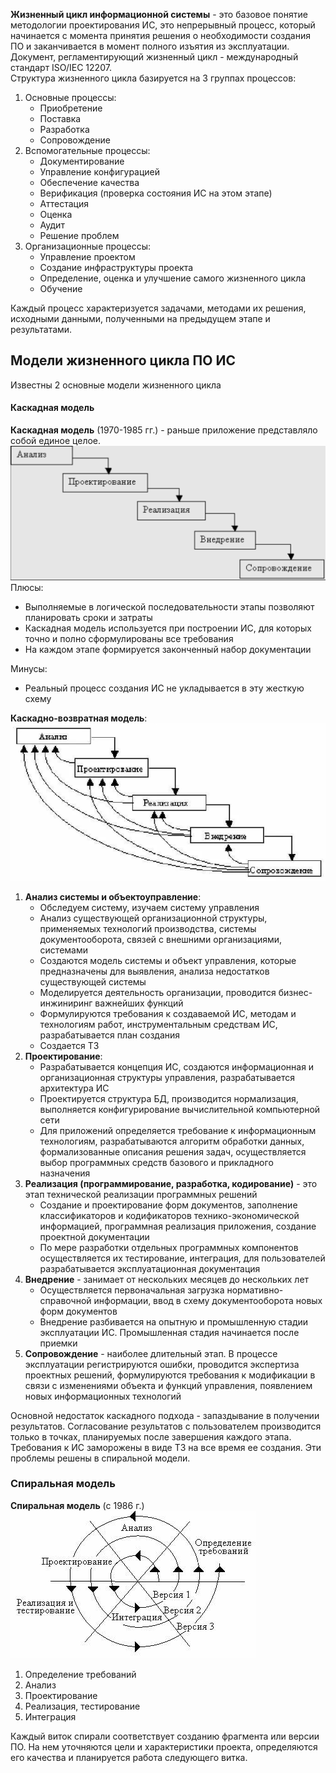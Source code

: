 **Жизненный цикл информационной системы** - это базовое понятие методологии проектирования ИС, это непрерывный процесс, который начинается с момента принятия решения о необходимости создания ПО и заканчивается в момент полного изъятия из эксплуатации.  
Документ, регламентирующий жизненный цикл - международный стандарт ISO/IEC 12207.  
Структура жизненного цикла базируется на 3 группах процессов:
1. Основные процессы:
	- Приобретение
	- Поставка
	- Разработка
	- Сопровождение
2. Вспомогательные процессы:
	- Документирование
	- Управление конфигурацией
	- Обеспечение качества
	- Верификация (проверка состояния ИС на этом этапе)
	- Аттестация
	- Оценка
	- Аудит
	- Решение проблем
3. Организационные процессы:
	- Управление проектом
	- Создание инфраструктуры проекта
	- Определение, оценка и улучшение самого жизненного цикла
	- Обучение
  
Каждый процесс характеризуется задачами, методами их решения, исходными данными, полученными на предыдущем этапе и результатами.  
## Модели жизненного цикла ПО ИС
Известны 2 основные модели жизненного цикла
#### Каскадная модель
**Каскадная модель** (1970-1985 гг.) - раньше приложение представляло собой единое целое.  
![Каскадная модель](../Pictures/02_01.%20Каскадная%20модель.png)  
Плюсы:
- Выполняемые в логической последовательности этапы позволяют планировать сроки и затраты
- Каскадная модель используется при построении ИС, для которых точно и полно сформулированы все требования 
- На каждом этапе формируется законченный набор документации
  
Минусы:
- Реальный процесс создания ИС не укладывается в эту жесткую схему
  
**Каскадно-возвратная модель**:  
![Каскадно-возвратная модель](../Pictures/02_02.%20Каскадно-возвратная%20модель.png)  
1. **Анализ системы и объектоуправление**:
	- Обследуем систему, изучаем систему управления
	- Анализ существующей организационной структуры, применяемых технологий производства, системы документооборота, связей с внешними организациями, системами
	- Создаются модель системы и объект управления, которые предназначены для выявления, анализа недостатков существующей системы
	- Моделируется деятельность организации, проводится бизнес-инжиниринг важнейших функций
	- Формулируются требования к создаваемой ИС, методам и технологиям работ, инструментальным средствам ИС, разрабатывается план создания 
	- Создается ТЗ
2. **Проектирование**:
	- Разрабатывается концепция ИС, создаются информационная и организационная структуры управления, разрабатывается архитектура ИС
	- Проектируется структура БД, производится нормализация, выполняется конфигурирование вычислительной компьютерной сети
	- Для приложений определяется требование к информационным технологиям, разрабатываются алгоритм обработки данных, формализованные описания решения задач, осуществляется выбор программных средств базового и прикладного назначения
3. **Реализация (программирование, разработка, кодирование)** - это этап технической реализации программных решений
	- Создание и проектирование форм документов, заполнение классификаторов и кодификаторов технико-экономической информацией, программная реализация приложения, создание проектной документации
	- По мере разработки отдельных программных компонентов осуществляется их тестирование, интеграция, для пользователей разрабатывается эксплуатационная документация
4. **Внедрение** - занимает от нескольких месяцев до нескольких лет
	- Осуществляется первоначальная загрузка нормативно-справочной информации, ввод в схему документооборота новых форм документов
	- Внедрение разбивается на опытную и промышленную стадии эксплуатации ИС. Промышленная стадия начинается после приемки
5. **Сопровождение** - наиболее длительный этап. В процессе эксплуатации регистрируются ошибки, проводится экспертиза проектных решений, формулируются требования к модификации в связи с изменениями объекта и функций управления, появлением новых информационных технологий
  
Основной недостаток каскадного подхода - запаздывание в получении результатов. Согласование результатов с пользователем производится только в точках, планируемых после завершения каждого этапа. Требования к ИС заморожены в виде ТЗ на все время ее создания. Эти проблемы решены в спиральной модели. 
### Спиральная модель
**Спиральная модель** (с 1986 г.)  
![Спиральная модель](../Pictures/02_03.%20Спиральная%20модель.jpg)  
1. Определение требований
2. Анализ
3. Проектирование
4. Реализация, тестирование
5. Интеграция
  
Каждый виток спирали соответствует созданию фрагмента или версии ПО. На нем уточняются цели и характеристики проекта, определяются его качества и планируется работа следующего витка.